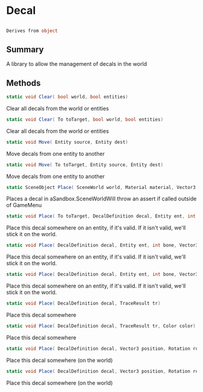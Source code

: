 # Decal

## 
```c#
Derives from object
```

## Summary

A library to allow the management of decals in the world
## Methods

```c#
static void Clear( bool world, bool entities) 
```
Clear all decals from the world or entities
```c#
static void Clear( To toTarget, bool world, bool entities) 
```
Clear all decals from the world or entities
```c#
static void Move( Entity source, Entity dest) 
```
Move decals from one entity to another
```c#
static void Move( To toTarget, Entity source, Entity dest) 
```
Move decals from one entity to another
```c#
static SceneObject Place( SceneWorld world, Material material, Vector3 position, Rotation rotation, Vector3 scale, Color color) 
```
Places a decal in aSandbox.SceneWorldWill throw an assert if called outside of GameMenu
```c#
static void Place( To toTarget, DecalDefinition decal, Entity ent, int bone, Vector3 position, Rotation rotation, Color color) 
```
Place this decal somewhere on an entity, if it's valid. If it isn't valid, we'll stick it on the world.
```c#
static void Place( DecalDefinition decal, Entity ent, int bone, Vector3 position, Rotation rotation) 
```
Place this decal somewhere on an entity, if it's valid. If it isn't valid, we'll stick it on the world.
```c#
static void Place( DecalDefinition decal, Entity ent, int bone, Vector3 position, Rotation rotation, Color color) 
```
Place this decal somewhere on an entity, if it's valid. If it isn't valid, we'll stick it on the world.
```c#
static void Place( DecalDefinition decal, TraceResult tr) 
```
Place this decal somewhere
```c#
static void Place( DecalDefinition decal, TraceResult tr, Color color) 
```
Place this decal somewhere
```c#
static void Place( DecalDefinition decal, Vector3 position, Rotation rotation) 
```
Place this decal somewhere (on the world)
```c#
static void Place( DecalDefinition decal, Vector3 position, Rotation rotation, Color color) 
```
Place this decal somewhere (on the world)
